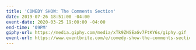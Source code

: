 ```yaml
---
title: 'COMEDY SHOW: The Comments Section'
date: 2019-07-26 18:51:00 -04:00
event-date: 2020-03-25 19:00:00 -04:00
end-time: '09PM'
giphy-url: https://media.giphy.com/media/xTk9ZNSEaGv7FtKY6s/giphy.gif
event-url: https://www.eventbrite.com/e/comedy-show-the-comments-section-tickets-97013224165
---
```


